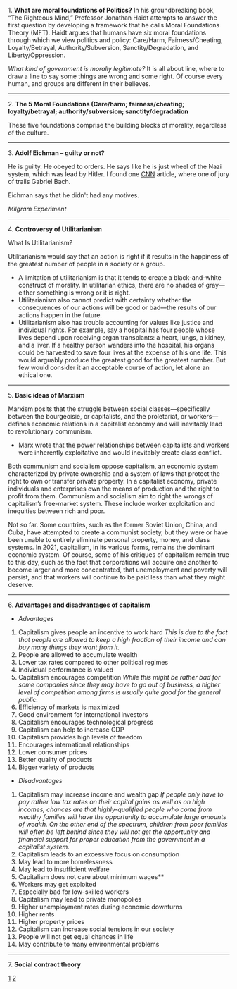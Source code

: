 1. **What are moral foundations of Politics?**
In his groundbreaking book, “The Righteous Mind,” Professor Jonathan Haidt attempts to answer the first question by developing a framework that he calls Moral Foundations Theory (MFT). Haidt argues that humans have six moral foundations through which we view politics and policy: Care/Harm, Fairness/Cheating, Loyalty/Betrayal, Authority/Subversion, Sanctity/Degradation, and Liberty/Oppression.

*What kind of government is morally legitimate?*
It is all about line, where to draw a line to say some things are wrong and some right. Of course every human, and groups are different in their believes.

---
2. **The 5 Moral Foundations (Care/harm; fairness/cheating; loyalty/betrayal; authority/subversion; sanctity/degradation**

These five foundations comprise the building blocks of morality, regardless of the culture.


---
3. **Adolf Eichman – guilty or not?**

He is guilty.
He obeyed to orders. He says like he is just wheel of the Nazi system, which was lead by Hitler.
I found one [CNN](https://edition.cnn.com/2021/10/14/opinions/adolf-eichmann-trial-anniversary-honig/index.html) article, where one of jury of trails Gabriel Bach.

Eichman says that he didn't had any motives.

*Milgram Experiment*

---
4. **Controversy of Utilitarianism**

What Is Utilitarianism?

Utilitarianism would say that an action is right if it results in the happiness of the greatest number of people in a society or a group.

- A limitation of utilitarianism is that it tends to create a black-and-white construct of morality. In utilitarian ethics, there are no shades of gray—either something is wrong or it is right.
- Utilitarianism also cannot predict with certainty whether the consequences of our actions will be good or bad—the results of our actions happen in the future.
- Utilitarianism also has trouble accounting for values like justice and individual rights. For example, say a hospital has four people whose lives depend upon receiving organ transplants: a heart, lungs, a kidney, and a liver. If a healthy person wanders into the hospital, his organs could be harvested to save four lives at the expense of his one life. This would arguably produce the greatest good for the greatest number. But few would consider it an acceptable course of action, let alone an ethical one.
---
5. **Basic ideas of Marxism**

Marxism posits that the struggle between social classes—specifically between the bourgeoisie, or capitalists, and the proletariat, or workers—defines economic relations in a capitalist economy and will inevitably lead to revolutionary communism.

- Marx wrote that the power relationships between capitalists and workers were inherently exploitative and would inevitably create class conflict.

Both communism and socialism oppose capitalism, an economic system characterized by private ownership and a system of laws that protect the right to own or transfer private property. In a capitalist economy, private individuals and enterprises own the means of production and the right to profit from them. Communism and socialism aim to right the wrongs of capitalism’s free-market system. These include worker exploitation and inequities between rich and poor.

Not so far. Some countries, such as the former Soviet Union, China, and Cuba, have attempted to create a communist society, but they were or have been unable to entirely eliminate personal property, money, and class systems. In 2021, capitalism, in its various forms, remains the dominant economic system. Of course, some of his critiques of capitalism remain true to this day, such as the fact that corporations will acquire one another to become larger and more concentrated, that unemployment and poverty will persist, and that workers will continue to be paid less than what they might deserve.

---
6. **Advantages and disadvantages of capitalism**

- *Advantages*
1. Capitalism gives people an incentive to work hard
   *This is due to the fact that people are allowed to keep a high fraction of their income and can buy many things they want from it.*
2. People are allowed to accumulate wealth
3. Lower tax rates compared to other political regimes
4. Individual performance is valued
5. Capitalism encourages competition
   *While this might be rather bad for some companies since they may have to go out of business, a higher level of competition among firms is usually quite good for the general public.*
6. Efficiency of markets is maximized
7. Good environment for international investors
8. Capitalism encourages technological progress
9. Capitalism can help to increase GDP
10. Capitalism provides high levels of freedom
11. Encourages international relationships
12. Lower consumer prices
13. Better quality of products
14. Bigger variety of products

- *Disadvantages*
1. Capitalism may increase income and wealth gap
   *If people only have to pay rather low tax rates on their capital gains as well as on high incomes, chances are that highly-qualified people who come from wealthy families will have the opportunity to accumulate large amounts of wealth. On the other end of the spectrum, children from poor families will often be left behind since they will not get the opportunity and financial support for proper education from the government in a capitalist system.*
2. Capitalism leads to an excessive focus on consumption
3. May lead to more homelessness
4. May lead to insufficient welfare
5. Capitalism does not care about minimum wages**
6. Workers may get exploited
7. Especially bad for low-skilled workers
8. Capitalism may lead to private monopolies
9. Higher unemployment rates during economic downturns
10. Higher rents
11. Higher property prices
12. Capitalism can increase social tensions in our society
13. People will not get equal chances in life
14. May contribute to many environmental problems

---
7. **Social contract theory**

[1](https://iep.utm.edu/soc-cont/)
[2](https://en.wikipedia.org/wiki/Social_contract)